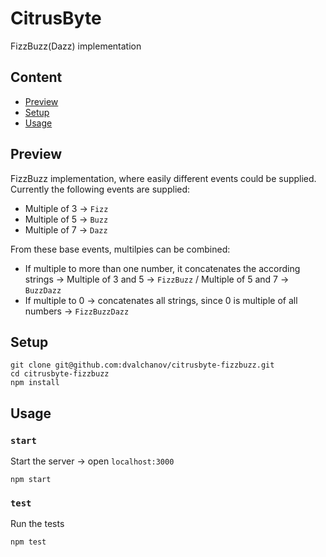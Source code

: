 # CitrusByte

FizzBuzz(Dazz) implementation

## Content

* [Preview](#preview)
* [Setup](#setup)
* [Usage](#usage)

## Preview

FizzBuzz implementation, where easily different events could be supplied.
Currently the following events are supplied:
- Multiple of 3 -> `Fizz`
- Multiple of 5 -> `Buzz`
- Multiple of 7 -> `Dazz`

From these base events, multilpies can be combined:

- If multiple to more than one number, it concatenates the according strings ->
  Multiple of 3 and 5 -> `FizzBuzz` / Multiple of 5 and 7 -> `BuzzDazz`
- If multiple to 0 -> concatenates all strings, since 0 is multiple of all
  numbers -> `FizzBuzzDazz`

## Setup

```
git clone git@github.com:dvalchanov/citrusbyte-fizzbuzz.git
cd citrusbyte-fizzbuzz
npm install
```

## Usage

### `start`

Start the server -> open `localhost:3000`

```
npm start
```

### `test`

Run the tests

```
npm test
```
